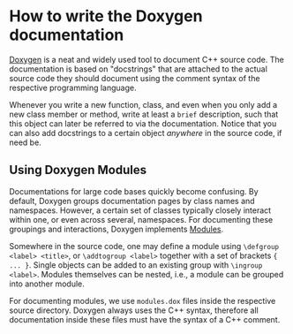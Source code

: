 # How to write the Doxygen documentation

[Doxygen] is a neat and widely used tool to document C++ source code.
The documentation is based on "docstrings" that are attached to the actual
source code they should document using the comment syntax of the respective
programming language.

Whenever you write a new function, class, and even when you only add a new
class member or method, write at least a `brief` description, such that this
object can later be referred to via the documentation. Notice that you can
also add docstrings to a certain object *anywhere* in the source code,
if need be.

## Using Doxygen Modules

Documentations for large code bases quickly become confusing. By default,
Doxygen groups documentation pages by class names and namespaces. However,
a certain set of classes typically closely interact within one, or even across
several, namespaces. For documenting these groupings and interactions, Doxygen
implements [Modules].

Somewhere in the source code, one may define a module using
`\defgroup <label> <title>`, or `\addtogroup <label>` together with a set
of brackets `{ ... }`. Single objects can be added to an existing group with
`\ingroup <label>`. Modules themselves can be nested, i.e., a module
can be grouped into another module.

For documenting modules, we use `modules.dox` files inside the respective
source directory. Doxygen always uses the C++ syntax, therefore all
documentation inside these files must have the syntax of a C++ comment.

[Doxygen]: (https://www.stack.nl/~dimitri/doxygen/manual/index.html)
[Modules]: (https://www.stack.nl/~dimitri/doxygen/manual/grouping.html)

